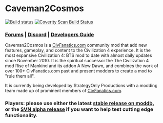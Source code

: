 # Caveman2Cosmos 
[![Build status](https://ci.appveyor.com/api/projects/status/03bdn0dlmy85k4oj?svg=true)](https://ci.appveyor.com/project/Caveman2Cosmos/caveman2cosmos)
<a href="https://scan.coverity.com/projects/caveman2cosmos-caveman2cosmos">
  <img alt="Coverity Scan Build Status"
       src="https://scan.coverity.com/projects/19071/badge.svg"/>
</a>
### [Forums](https://forums.civfanatics.com/forums/civ4-caveman-2-cosmos.449//)  |  [Discord](https://discord.gg/Yy7qbKW)  |  [Developers Guide](https://github.com/caveman2cosmos/Caveman2Cosmos/wiki/Developer-Guide)

Caveman2Cosmos is a [CivFanatics.com](https://www.civfanatics.com) community mod that add new features, gameplay, and content to the Civilization 4 experience.
It is the most expansive Civilization 4: BTS mod to date with almost daily updates since November 2010.
It is the spiritual successor the The Civilization 4 mod Rise of Mankind and its addon A New Dawn, and combines the work of over 100+ CivFanatics.com
past and present modders to create a mod to "rule them all". 

It is currently being developed by StrategyOnly Productions with a modding team made up of prominent members of [CivFanatics.com](https://www.civfanatics.com).

### Players: please use either the latest [stable release on moddb](https://forums.civfanatics.com/resources/caveman2cosmos.15324/), or the [SVN alpha release](https://github.com/caveman2cosmos/Caveman2Cosmos/wiki/Using-SVN) if you want to help test cutting edge functionality.

